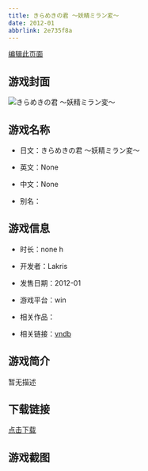 ```yaml
---
title: きらめきの君 ～妖精ミラン変～
date: 2012-01
abbrlink: 2e735f8a
---
```

[编辑此页面](https://github.com/ACG-3/ADV3-source/blob/main/source/_posts/%E3%81%8D%E3%82%89%E3%82%81%E3%81%8D%E3%81%AE%E5%90%9B%20%EF%BD%9E%E5%A6%96%E7%B2%BE%E3%83%9F%E3%83%A9%E3%83%B3%E5%A4%89%EF%BD%9E.md)

## 游戏封面

![きらめきの君 ～妖精ミラン変～](https://pan.timero.xyz/d/onedrive/img_lib_001/%E3%81%8D%E3%82%89%E3%82%81%E3%81%8D%E3%81%AE%E5%90%9B%20%EF%BD%9E%E5%A6%96%E7%B2%BE%E3%83%9F%E3%83%A9%E3%83%B3%E5%A4%89%EF%BD%9E_cover.avif)


## 游戏名称

- 日文：きらめきの君 ～妖精ミラン変～
- 英文：None
- 中文：None

- 别名：


## 游戏信息

- 时长：none h
- 开发者：Lakris
- 发售日期：2012-01
- 游戏平台：win
- 相关作品：

- 相关链接：[vndb](https://vndb.org/v20338)


## 游戏简介

暂无描述


## 下载链接

[点击下载](https://pan.timero.xyz/onedrive/adv_lib_001/%E3%81%8D%E3%82%89%E3%82%81%E3%81%8D%E3%81%AE%E5%90%9B%20%EF%BD%9E%E5%A6%96%E7%B2%BE%E3%83%9F%E3%83%A9%E3%83%B3%E5%A4%89%EF%BD%9E)


## 游戏截图


